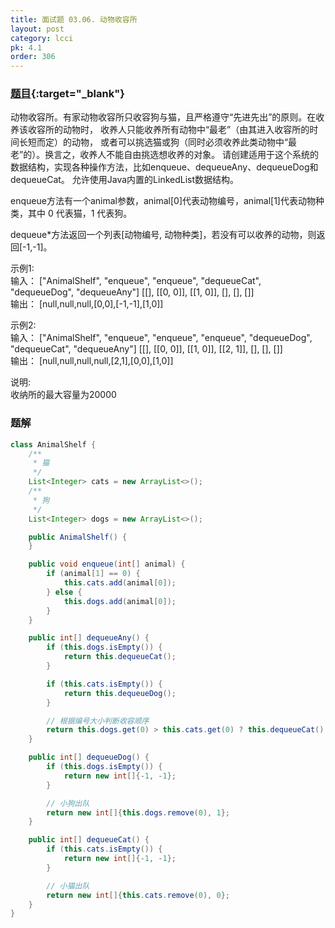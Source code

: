 ```yaml
---
title: 面试题 03.06. 动物收容所
layout: post
category: lcci
pk: 4.1
order: 306
---
```


### [题目](https://leetcode-cn.com/animal-shelter-lcci/){:target="_blank"}

动物收容所。有家动物收容所只收容狗与猫，且严格遵守“先进先出”的原则。在收养该收容所的动物时，
收养人只能收养所有动物中“最老”（由其进入收容所的时间长短而定）的动物，
或者可以挑选猫或狗（同时必须收养此类动物中“最老”的）。换言之，收养人不能自由挑选想收养的对象。
请创建适用于这个系统的数据结构，实现各种操作方法，比如enqueue、dequeueAny、dequeueDog和dequeueCat。
允许使用Java内置的LinkedList数据结构。

enqueue方法有一个animal参数，animal[0]代表动物编号，animal[1]代表动物种类，其中 0 代表猫，1 代表狗。

dequeue*方法返回一个列表[动物编号, 动物种类]，若没有可以收养的动物，则返回[-1,-1]。

示例1:  
输入： ["AnimalShelf", "enqueue", "enqueue", "dequeueCat", "dequeueDog", "dequeueAny"] [[], [[0, 0]], [[1, 0]], [], [], []]  
输出： [null,null,null,[0,0],[-1,-1],[1,0]]

示例2:  
输入： ["AnimalShelf", "enqueue", "enqueue", "enqueue", "dequeueDog", "dequeueCat", "dequeueAny"] [[], [[0, 0]], [[1, 0]], [[2, 1]], [], [], []]  
输出： [null,null,null,null,[2,1],[0,0],[1,0]]

说明:  
收纳所的最大容量为20000

### 题解

```java
class AnimalShelf {
    /**
     * 猫
     */
    List<Integer> cats = new ArrayList<>();
    /**
     * 狗
     */
    List<Integer> dogs = new ArrayList<>();

    public AnimalShelf() {
    }

    public void enqueue(int[] animal) {
        if (animal[1] == 0) {
            this.cats.add(animal[0]);
        } else {
            this.dogs.add(animal[0]);
        }
    }

    public int[] dequeueAny() {
        if (this.dogs.isEmpty()) {
            return this.dequeueCat();
        }

        if (this.cats.isEmpty()) {
            return this.dequeueDog();
        }

        // 根据编号大小判断收容顺序
        return this.dogs.get(0) > this.cats.get(0) ? this.dequeueCat() : this.dequeueDog();
    }

    public int[] dequeueDog() {
        if (this.dogs.isEmpty()) {
            return new int[]{-1, -1};
        }

        // 小狗出队
        return new int[]{this.dogs.remove(0), 1};
    }

    public int[] dequeueCat() {
        if (this.cats.isEmpty()) {
            return new int[]{-1, -1};
        }

        // 小猫出队
        return new int[]{this.cats.remove(0), 0};
    }
}
```